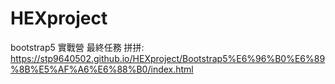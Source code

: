 # HEXproject

bootstrap5 實戰營 最終任務
拼拼:  https://stp9640502.github.io/HEXproject/Bootstrap5%E6%96%B0%E6%89%8B%E5%AF%A6%E6%88%B0/index.html
